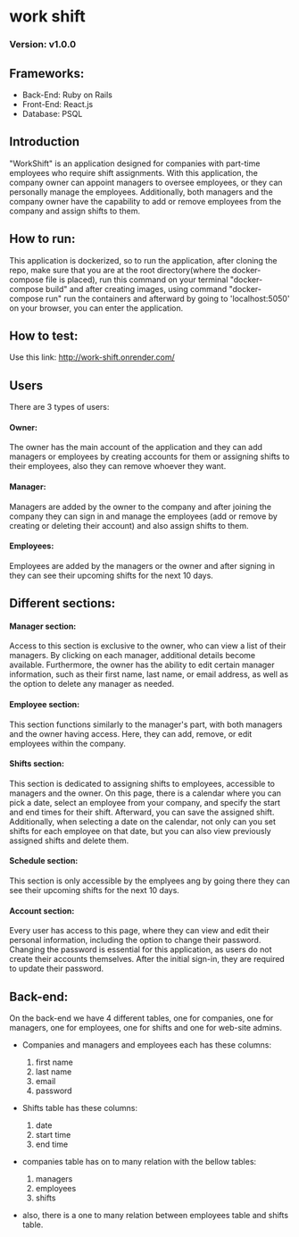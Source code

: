 # work shift
### Version: v1.0.0
## Frameworks: 
- Back-End: Ruby on Rails
- Front-End: React.js
- Database: PSQL

## Introduction
"WorkShift" is an application designed for companies with part-time employees who require shift assignments. With this application, the company owner can appoint managers to oversee employees, or they can personally manage the employees. Additionally, both managers and the company owner have the capability to add or remove employees from the company and assign shifts to them.

## How to run:
This application is dockerized, so to run the application, after cloning the repo, make sure that you are at the root directory(where the docker-compose file is placed), run this command on your terminal "docker-compose build" and after creating images, using command "docker-compose run" run the containers and afterward by going to 'localhost:5050' on your browser, you can enter the application.

## How to test:
Use this link: http://work-shift.onrender.com/

## Users
There are 3 types of users:

#### Owner:
The owner has the main account of the application and they can add managers or employees by creating accounts for them or assigning shifts to their employees, also they can remove whoever they want.

#### Manager:
Managers are added by the owner to the company and after joining the company they can sign in and manage the employees (add or remove by creating or deleting their account) and also assign shifts to them.

#### Employees:
Employees are added by the managers or the owner and after signing in they can see their upcoming shifts for the next 10 days.


## Different sections:

#### Manager section:
Access to this section is exclusive to the owner, who can view a list of their managers. By clicking on each manager, additional details become available. Furthermore, the owner has the ability to edit certain manager information, such as their first name, last name, or email address, as well as the option to delete any manager as needed.

#### Employee section:
This section functions similarly to the manager's part, with both managers and the owner having access. Here, they can add, remove, or edit employees within the company.

#### Shifts section:
This section is dedicated to assigning shifts to employees, accessible to managers and the owner. On this page, there is a calendar where you can pick a date, select an employee from your company, and specify the start and end times for their shift. Afterward, you can save the assigned shift.
    Additionally, when selecting a date on the calendar, not only can you set shifts for each employee on that date, but you can also view previously assigned shifts and delete them.

#### Schedule section:
This section is only accessible by the emplyees ang by going there they can see their upcoming shifts for the next 10 days.

#### Account section:
Every user has access to this page, where they can view and edit their personal information, including the option to change their password. Changing the password is essential for this application, as users do not create their accounts themselves. After the initial sign-in, they are required to update their password.

 ## Back-end:
 On the back-end we have 4 different tables, one for companies, one for managers, one for employees, one for shifts and one for web-site admins.
- Companies and managers and employees each has these columns:
    1) first name
    2) last name
    3) email
    4) password

- Shifts table has these columns:
    1) date
    2) start time
    3) end time

- companies table has on to many relation with the bellow tables:
    1) managers
    2) employees
    3) shifts

- also, there is a one to many relation between employees table and shifts table.
